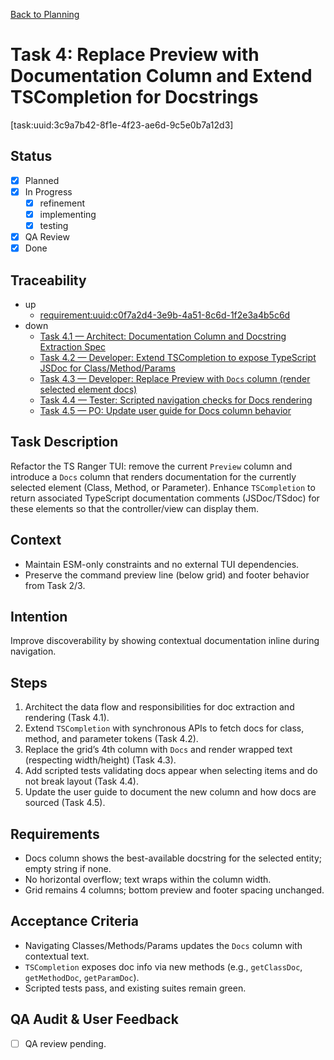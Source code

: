 <!--
SPDX-License-Identifier: AGPL-3.0-only + AI-GPL-Addendum
Copyright (c) 2025 The Web4Articles Authors
Copyleft: See AGPLv3 (./LICENSE) and AI-GPL Addendum (./AI-GPL.md)
Backlinks: /LICENSE , /AI-GPL.md
Use of `scrum.pmo` roles/process docs with AI is subject to AI-GPL copyleft unless dual-licensed.
-->

[Back to Planning](./planning.md)

# Task 4: Replace Preview with Documentation Column and Extend TSCompletion for Docstrings

[task:uuid:3c9a7b42-8f1e-4f23-ae6d-9c5e0b7a12d3]

## Status
- [x] Planned
- [x] In Progress
  - [x] refinement
  - [x] implementing
  - [x] testing
- [x] QA Review
- [x] Done

## Traceability
- up
  - [requirement:uuid:c0f7a2d4-3e9b-4a51-8c6d-1f2e3a4b5c6d](./requiremnents.md)
- down
  - [Task 4.1 — Architect: Documentation Column and Docstring Extraction Spec](./task-4.1-architect-docs-spec.md)
  - [Task 4.2 — Developer: Extend TSCompletion to expose TypeScript JSDoc for Class/Method/Params](./task-4.2-developer-tscompletion-docs.md)
  - [Task 4.3 — Developer: Replace Preview with `Docs` column (render selected element docs)](./task-4.3-developer-docs-column.md)
  - [Task 4.4 — Tester: Scripted navigation checks for Docs rendering](./task-4.4-tester-e2e-docs.md)
  - [Task 4.5 — PO: Update user guide for Docs column behavior](./task-4.5-po-user-guide-update.md)

## Task Description
Refactor the TS Ranger TUI: remove the current `Preview` column and introduce a `Docs` column that renders documentation for the currently selected element (Class, Method, or Parameter). Enhance `TSCompletion` to return associated TypeScript documentation comments (JSDoc/TSdoc) for these elements so that the controller/view can display them.

## Context
- Maintain ESM-only constraints and no external TUI dependencies.
- Preserve the command preview line (below grid) and footer behavior from Task 2/3.

## Intention
Improve discoverability by showing contextual documentation inline during navigation.

## Steps
1. Architect the data flow and responsibilities for doc extraction and rendering (Task 4.1).
2. Extend `TSCompletion` with synchronous APIs to fetch docs for class, method, and parameter tokens (Task 4.2).
3. Replace the grid’s 4th column with `Docs` and render wrapped text (respecting width/height) (Task 4.3).
4. Add scripted tests validating docs appear when selecting items and do not break layout (Task 4.4).
5. Update the user guide to document the new column and how docs are sourced (Task 4.5).

## Requirements
- Docs column shows the best-available docstring for the selected entity; empty string if none.
- No horizontal overflow; text wraps within the column width.
- Grid remains 4 columns; bottom preview and footer spacing unchanged.

## Acceptance Criteria
- Navigating Classes/Methods/Params updates the `Docs` column with contextual text.
- `TSCompletion` exposes doc info via new methods (e.g., `getClassDoc`, `getMethodDoc`, `getParamDoc`).
- Scripted tests pass, and existing suites remain green.

## QA Audit & User Feedback
- [ ] QA review pending.


